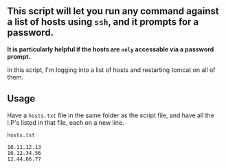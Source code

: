 ## This script will let you run any command against a list of hosts using `ssh`, and it prompts for a password. 

**It is particularly helpful if the hosts are `only` accessable via a password prompt.**

In this script, I'm logging into a list of hosts and restarting tomcat on all of them.

## Usage

Have a `hosts.txt` file in the same folder as the script file, and have all the I.P's listed in that file, each on a new line.


`hosts.txt`

	10.11.12.13
  	10.12.34.56
  	12.44.66.77
